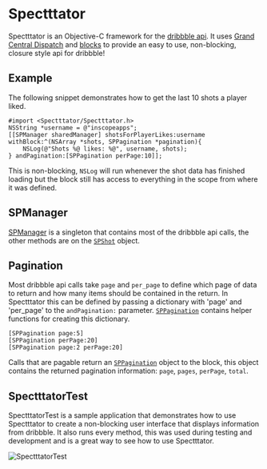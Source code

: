 Spectttator
========

Spectttator is an Objective-C framework for the [dribbble api](http://dribbble.com/api). It uses [Grand Central Dispatch](http://developer.apple.com/library/mac/#documentation/Performance/Reference/GCD_libdispatch_Ref/Reference/reference.html) and [blocks](http://developer.apple.com/library/mac/#documentation/Cocoa/Conceptual/Blocks/Articles/00_Introduction.html) to provide an easy to use, non-blocking, closure style api for dribbble!

Example
--------

The following snippet demonstrates how to get the last 10 shots a player liked.

    #import <Spectttator/Spectttator.h>
    NSString *username = @"inscopeapps";
    [[SPManager sharedManager] shotsForPlayerLikes:username withBlock:^(NSArray *shots, SPPagination *pagination){
        NSLog(@"Shots %@ likes: %@", username, shots);
    } andPagination:[SPPagination perPage:10]];

This is non-blocking, `NSLog` will run whenever the shot data has finished loading but the block still has access to everything in the scope from where it was defined.

SPManager
--------

[SPManager](https://github.com/InScopeApps/Spectttator/blob/master/Spectttator/SPManager.h) is a singleton that contains most of the dribbble api calls, the other methods are on the [`SPShot`](https://github.com/InScopeApps/Spectttator/blob/master/Spectttator/SPShot.h) object.

Pagination
--------

Most dribbble api calls take `page` and `per_page` to define which page of data to return and how many items should be contained in the return. In Spectttator this can be defined by passing a dictionary with 'page' and 'per_page' to the `andPagination:` parameter. [`SPPagination`](https://github.com/InScopeApps/Spectttator/blob/master/Spectttator/SPPagination.h) contains helper functions for creating this dictionary.

    [SPPagination page:5]
    [SPPagination perPage:20]
    [SPPagination page:2 perPage:20]

Calls that are pagable return an [`SPPagination`](https://github.com/InScopeApps/Spectttator/blob/master/Spectttator/SPPagination.h) object to the block, this object contains the returned pagination information: `page`, `pages`, `perPage`, `total`.

SpectttatorTest
--------

SpectttatorTest is a sample application that demonstrates how to use Spectttator to create a non-blocking user interface that displays information from dribbble. It also runs every method, this was used during testing and development and is a great way to see how to use Spectttator.

![SpectttatorTest](https://github.com/InScopeApps/Spectttator/raw/master/SpectttatorTest/SpectttatorTest.png)
